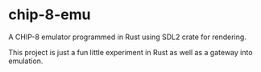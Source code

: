 # chip-8-emu
A CHIP-8 emulator programmed in Rust using SDL2 crate for rendering.

This project is just a fun little experiment in Rust as well as a gateway into emulation.
